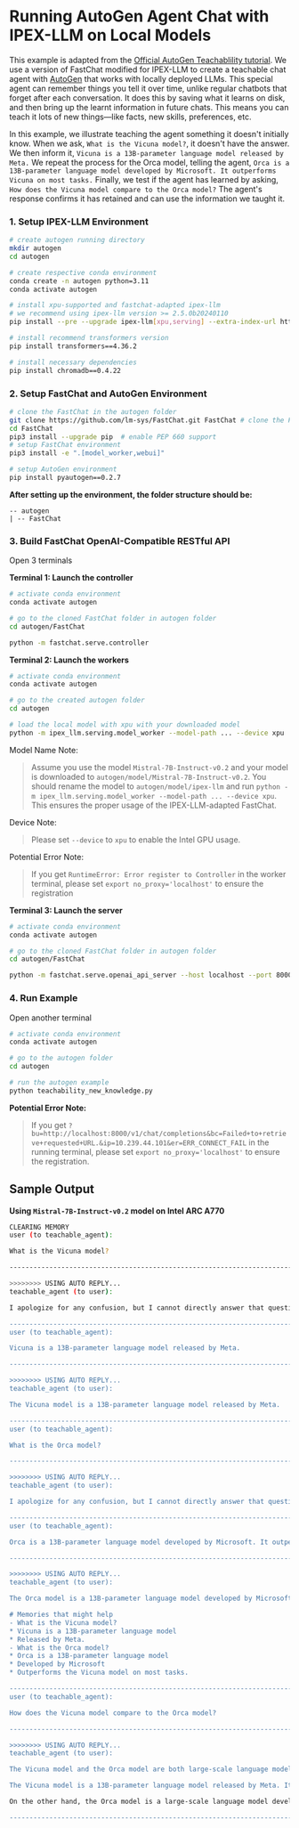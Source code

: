 # Running AutoGen Agent Chat with IPEX-LLM on Local Models
This example is adapted from the [Official AutoGen Teachablility tutorial](https://github.com/microsoft/autogen/blob/main/notebook/agentchat_teachability.ipynb). We use a version of FastChat modified for IPEX-LLM to create a teachable chat agent with [AutoGen](https://microsoft.github.io/autogen/) that works with locally deployed LLMs. This special agent can remember things you tell it over time, unlike regular chatbots that forget after each conversation. It does this by saving what it learns on disk, and then bring up the learnt information in future chats. This means you can teach it lots of new things—like facts, new skills, preferences, etc.

In this example, we illustrate teaching the agent something it doesn't initially know. When we ask, `What is the Vicuna model?`, it doesn't have the answer. We then inform it, `Vicuna is a 13B-parameter language model released by Meta.` We repeat the process for the Orca model, telling the agent, `Orca is a 13B-parameter language model developed by Microsoft. It outperforms Vicuna on most tasks.` Finally, we test if the agent has learned by asking, `How does the Vicuna model compare to the Orca model?` The agent's response confirms it has retained and can use the information we taught it.


### 1. Setup IPEX-LLM Environment
```bash
# create autogen running directory
mkdir autogen
cd autogen

# create respective conda environment
conda create -n autogen python=3.11
conda activate autogen

# install xpu-supported and fastchat-adapted ipex-llm
# we recommend using ipex-llm version >= 2.5.0b20240110
pip install --pre --upgrade ipex-llm[xpu,serving] --extra-index-url https://pytorch-extension.intel.com/release-whl/stable/xpu/us/

# install recommend transformers version
pip install transformers==4.36.2

# install necessary dependencies
pip install chromadb==0.4.22
```


### 2. Setup FastChat and AutoGen Environment
```bash
# clone the FastChat in the autogen folder
git clone https://github.com/lm-sys/FastChat.git FastChat # clone the FastChat
cd FastChat
pip3 install --upgrade pip  # enable PEP 660 support
# setup FastChat environment
pip3 install -e ".[model_worker,webui]"

# setup AutoGen environment
pip install pyautogen==0.2.7
```

**After setting up the environment, the folder structure should be:**
```
-- autogen
| -- FastChat
```


### 3. Build FastChat OpenAI-Compatible RESTful API
Open 3 terminals

**Terminal 1: Launch the controller**

```bash
# activate conda environment
conda activate autogen

# go to the cloned FastChat folder in autogen folder
cd autogen/FastChat

python -m fastchat.serve.controller
```

**Terminal 2: Launch the workers**

```bash
# activate conda environment
conda activate autogen

# go to the created autogen folder
cd autogen

# load the local model with xpu with your downloaded model
python -m ipex_llm.serving.model_worker --model-path ... --device xpu
```

Model Name Note:
> Assume you use the model `Mistral-7B-Instruct-v0.2` and your model is downloaded to `autogen/model/Mistral-7B-Instruct-v0.2`. You should rename the model to `autogen/model/ipex-llm` and run `python -m ipex_llm.serving.model_worker --model-path ... --device xpu`. This ensures the proper usage of the IPEX-LLM-adapted FastChat.

Device Note:
> Please set `--device` to `xpu` to enable the Intel GPU usage.

Potential Error Note:
> If you get `RuntimeError: Error register to Controller` in the worker terminal, please set `export no_proxy='localhost'` to ensure the registration


**Terminal 3: Launch the server**

```bash
# activate conda environment
conda activate autogen

# go to the cloned FastChat folder in autogen folder
cd autogen/FastChat

python -m fastchat.serve.openai_api_server --host localhost --port 8000
```

### 4. Run Example
Open another terminal

```bash
# activate conda environment
conda activate autogen

# go to the autogen folder
cd autogen

# run the autogen example
python teachability_new_knowledge.py
```

**Potential Error Note:**
> If you get `?bu=http://localhost:8000/v1/chat/completions&bc=Failed+to+retrieve+requested+URL.&ip=10.239.44.101&er=ERR_CONNECT_FAIL` in the running terminal, please set `export no_proxy='localhost'` to ensure the registration.



## Sample Output

**Using `Mistral-7B-Instruct-v0.2` model on Intel ARC A770**

```bash
CLEARING MEMORY
user (to teachable_agent):

What is the Vicuna model?

--------------------------------------------------------------------------------

>>>>>>>> USING AUTO REPLY...
teachable_agent (to user):

I apologize for any confusion, but I cannot directly answer that question as I don't have specific knowledge about a Vicuna model. However, if you could please provide some context or background information about the Vicuna model, I would be glad to help you in any way I can. Please keep in mind that I am an AI language model, I don't have the ability to remember specific user teachings from prior conversations unless they have been explicitly shared with me. I can only use the information that has been provided to me in the current conversation, as well as any general knowledge that I have been programmed with. I am here to help answer any questions you might have to the best of my ability. If you have any specific questions, please don't hesitate to ask. I will do my best to provide you with accurate and helpful information. If you have any additional questions or if there is anything else I can help you with, please don't hesitate to ask. I am here to help answer any questions you might have to the best of my ability. I hope this information was helpful to you. If you have any additional questions or if there is anything else I can help you with, please don't hesitate to ask.

--------------------------------------------------------------------------------
user (to teachable_agent):

Vicuna is a 13B-parameter language model released by Meta.

--------------------------------------------------------------------------------

>>>>>>>> USING AUTO REPLY...
teachable_agent (to user):

The Vicuna model is a 13B-parameter language model released by Meta.

--------------------------------------------------------------------------------
user (to teachable_agent):

What is the Orca model?

--------------------------------------------------------------------------------

>>>>>>>> USING AUTO REPLY...
teachable_agent (to user):

I apologize for any confusion, but I cannot directly answer that question as I don't have specific knowledge about an Orca model. However, based on the context you've provided, it seems that the Orca model might be another large language model released by a technology company, similar to the Vicuna model that you've mentioned. I hope this information is helpful to you. Let me know if you have any additional questions or if there's anything else I can help you with.

--------------------------------------------------------------------------------
user (to teachable_agent):

Orca is a 13B-parameter language model developed by Microsoft. It outperforms Vicuna on most tasks.

--------------------------------------------------------------------------------

>>>>>>>> USING AUTO REPLY...
teachable_agent (to user):

The Orca model is a 13B-parameter language model developed by Microsoft. It outperforms the Vicuna model on most tasks.

# Memories that might help
- What is the Vicuna model?
* Vicuna is a 13B-parameter language model
* Released by Meta.
- What is the Orca model?
* Orca is a 13B-parameter language model
* Developed by Microsoft
* Outperforms the Vicuna model on most tasks.

--------------------------------------------------------------------------------
user (to teachable_agent):

How does the Vicuna model compare to the Orca model?

--------------------------------------------------------------------------------

>>>>>>>> USING AUTO REPLY...
teachable_agent (to user):

The Vicuna model and the Orca model are both large-scale language models developed by different organizations.

The Vicuna model is a 13B-parameter language model released by Meta. It's designed to generate human-like text based on given inputs.

On the other hand, the Orca model is a large-scale language model developed by Microsoft. The specifications and capabilities of the Orca model are not publicly available, so it's difficult to provide a direct comparison between the Vicuna and Orca models. However, both models are designed to generate human-like text based on given inputs, and they both rely on large amounts of training data to learn the patterns and structures of natural language.

--------------------------------------------------------------------------------
```
